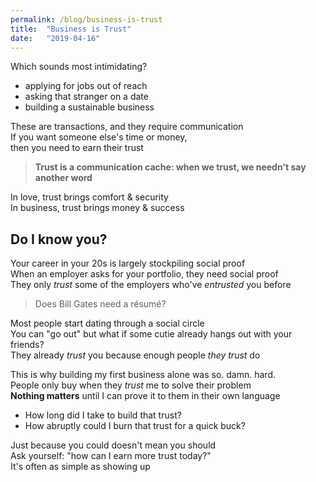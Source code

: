 ```yaml
---
permalink: /blog/business-is-trust
title:  "Business is Trust"
date:   "2019-04-16"
---
```

Which sounds most intimidating?

* applying for jobs out of reach
* asking that stranger on a date
* building a sustainable business

<!-- excerpt -->

These are transactions, and they require communication  
If you want someone else's time or money,  
then you need to earn their trust 

> **Trust is a communication cache: when we trust, we needn't say another word**

In love, trust brings comfort & security  
In business, trust brings money & success

## Do I know you?

Your career in your 20s is largely stockpiling social proof  
When an employer asks for your portfolio, they need social proof  
They only _trust_ some of the employers who've _entrusted_ you before

> Does Bill Gates need a résumé?

Most people start dating through a social circle  
You can "go out" but what if some cutie already hangs out with your friends?  
They already _trust_ you because enough people _they trust_ do

This is why building my first business alone was so. damn. hard.  
People only buy when they _trust_ me to solve their problem  
**Nothing matters** until I can prove it to them in their own language

* How long did I take to build that trust?
* How abruptly could I burn that trust for a quick buck?

Just because you could doesn't mean you should  
Ask yourself: "how can I earn more trust today?"  
It's often as simple as showing up

